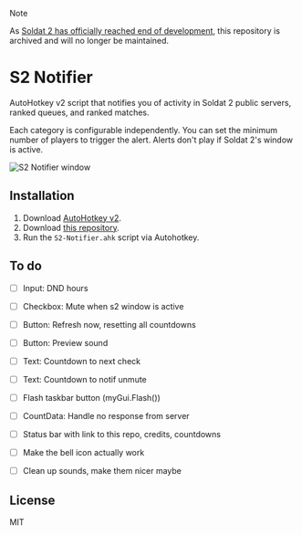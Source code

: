 > [!NOTE]
> As [Soldat 2 has officially reached end of development](https://store.steampowered.com/news/app/474220/view/4656249009454303927?l=english), this repository is archived and will no longer be maintained.

# S2 Notifier

AutoHotkey v2 script that notifies you of activity in Soldat 2 public servers, ranked queues, and ranked matches.

Each category is configurable independently. You can set the minimum number of players to trigger the alert. Alerts don't play if Soldat 2's window is active.

![S2 Notifier window](https://github.com/oczki/soldat2-notifier/assets/2924029/a8e60442-3115-43ee-b448-b6f3569d76be)



## Installation

1. Download [AutoHotkey v2](https://www.autohotkey.com/).
2. Download [this repository](https://github.com/oczki/soldat2-notifier/archive/refs/heads/main.zip).
3. Run the `S2-Notifier.ahk` script via Autohotkey.


## To do

- [ ] Input: DND hours
- [ ] Checkbox: Mute when s2 window is active
- [ ] Button: Refresh now, resetting all countdowns
- [ ] Button: Preview sound
- [ ] Text: Countdown to next check
- [ ] Text: Countdown to notif unmute
- [ ] Flash taskbar button (myGui.Flash())
- [ ] CountData: Handle no response from server
- [ ] Status bar with link to this repo, credits, countdowns
- [ ] Make the bell icon actually work
- [ ] Clean up sounds, make them nicer maybe


## License

MIT
